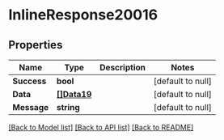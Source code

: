 # InlineResponse20016

## Properties
Name | Type | Description | Notes
------------ | ------------- | ------------- | -------------
**Success** | **bool** |  | [default to null]
**Data** | [**[]Data19**](Data19.md) |  | [default to null]
**Message** | **string** |  | [default to null]

[[Back to Model list]](../README.md#documentation-for-models) [[Back to API list]](../README.md#documentation-for-api-endpoints) [[Back to README]](../README.md)


